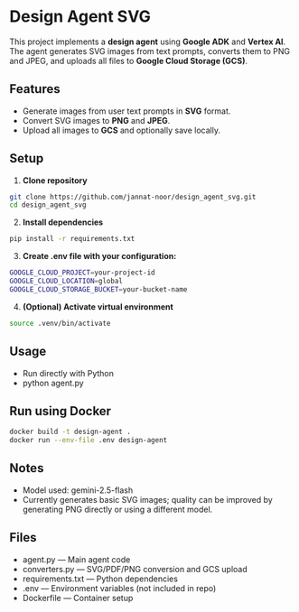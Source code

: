 # Design Agent SVG

This project implements a **design agent** using **Google ADK** and **Vertex AI**.  
The agent generates SVG images from text prompts, converts them to PNG and JPEG, and uploads all files to **Google Cloud Storage (GCS)**.

## Features
- Generate images from user text prompts in **SVG** format.
- Convert SVG images to **PNG** and **JPEG**.
- Upload all images to **GCS** and optionally save locally.

## Setup

1. **Clone repository**
```bash
git clone https://github.com/jannat-noor/design_agent_svg.git
cd design_agent_svg
```
2. **Install dependencies**
```bash
pip install -r requirements.txt
```
3. **Create .env file with your configuration:**
```bash
GOOGLE_CLOUD_PROJECT=your-project-id
GOOGLE_CLOUD_LOCATION=global
GOOGLE_CLOUD_STORAGE_BUCKET=your-bucket-name
```
4. **(Optional) Activate virtual environment**
```bash
source .venv/bin/activate
```
## Usage

- Run directly with Python
- python agent.py

## Run using Docker
```bash
docker build -t design-agent .
docker run --env-file .env design-agent
```

## Notes

- Model used: gemini-2.5-flash
- Currently generates basic SVG images; quality can be improved by generating PNG directly or using a different model.

## Files
- agent.py — Main agent code
- converters.py — SVG/PDF/PNG conversion and GCS upload
- requirements.txt — Python dependencies
- .env — Environment variables (not included in repo)
- Dockerfile — Container setup



